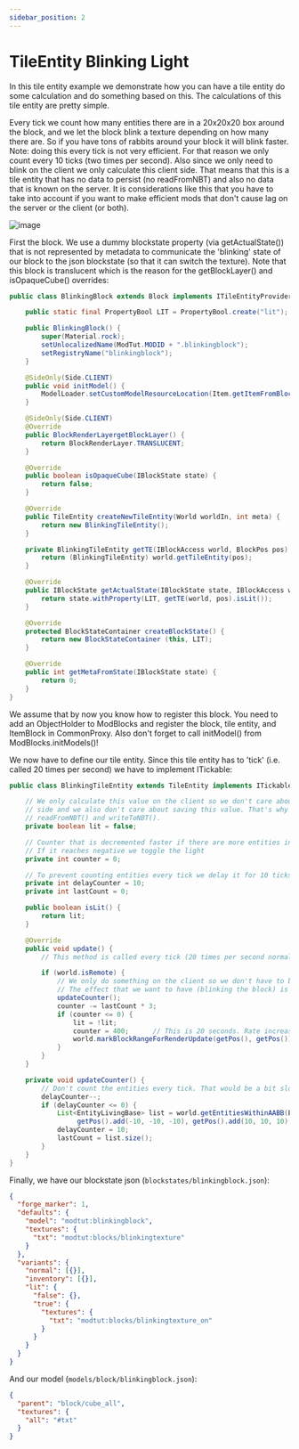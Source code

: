 ```yaml
---
sidebar_position: 2
---
```


# TileEntity Blinking Light

In this tile entity example we demonstrate how you can have a tile entity do some calculation and do something based on this.
The calculations of this tile entity are pretty simple.

Every tick we count how many entities there are in a 20x20x20 box around the block, and we let the block blink a texture depending on how many there are.
So if you have tons of rabbits around your block it will blink faster. Note: doing this every tick is not very efficient.
For that reason we only count every 10 ticks (two times per second). Also since we only need to blink on the client we only calculate this client side.
That means that this is a tile entity that has no data to persist (no readFromNBT) and also no data that is known on the server.
It is considerations like this that you have to take into account if you want to make efficient mods that don't cause lag on the server or the client (or both).

![image](https://i.imgur.com/1w1y9XW.png)

First the block. We use a dummy blockstate property (via getActualState()) that is not represented by metadata to communicate the 'blinking' state of our block to the json blockstate (so that it can switch the texture).
Note that this block is translucent which is the reason for the getBlockLayer() and isOpaqueCube() overrides:

```java
public class BlinkingBlock extends Block implements ITileEntityProvider {

    public static final PropertyBool LIT = PropertyBool.create("lit");

    public BlinkingBlock() {
        super(Material.rock);
        setUnlocalizedName(ModTut.MODID + ".blinkingblock");
        setRegistryName("blinkingblock");
    }

    @SideOnly(Side.CLIENT)
    public void initModel() {
        ModelLoader.setCustomModelResourceLocation(Item.getItemFromBlock(this), 0, new ModelResourceLocation(getRegistryName(), "inventory"));
    }

    @SideOnly(Side.CLIENT)
    @Override
    public BlockRenderLayergetBlockLayer() {
        return BlockRenderLayer.TRANSLUCENT;
    }

    @Override
    public boolean isOpaqueCube(IBlockState state) {
        return false;
    }

    @Override
    public TileEntity createNewTileEntity(World worldIn, int meta) {
        return new BlinkingTileEntity();
    }

    private BlinkingTileEntity getTE(IBlockAccess world, BlockPos pos) {
        return (BlinkingTileEntity) world.getTileEntity(pos);
    }

    @Override
    public IBlockState getActualState(IBlockState state, IBlockAccess world, BlockPos pos) {
        return state.withProperty(LIT, getTE(world, pos).isLit());
    }

    @Override
    protected BlockStateContainer createBlockState() {
        return new BlockStateContainer (this, LIT);
    }

    @Override
    public int getMetaFromState(IBlockState state) {
        return 0;
    }
}
```

We assume that by now you know how to register this block.
You need to add an ObjectHolder to ModBlocks and register the block, tile entity, and ItemBlock in CommonProxy.
Also don't forget to call initModel() from ModBlocks.initModels()!

We now have to define our tile entity.
Since this tile entity has to 'tick' (i.e. called 20 times per second) we have to implement ITickable:

```java
public class BlinkingTileEntity extends TileEntity implements ITickable {

    // We only calculate this value on the client so we don't care about the server
    // side and we also don't care about saving this value. That's why we have no
    // readFromNBT() and writeToNBT().
    private boolean lit = false;

    // Counter that is decremented faster if there are more entities in the vicinity.
    // If it reaches negative we toggle the light
    private int counter = 0;

    // To prevent counting entities every tick we delay it for 10 ticks and remember the last count we had.
    private int delayCounter = 10;
    private int lastCount = 0;

    public boolean isLit() {
        return lit;
    }

    @Override
    public void update() {
        // This method is called every tick (20 times per second normally)

        if (world.isRemote) {
            // We only do something on the client so we don't have to bother about client-server communication.
            // The effect that we want to have (blinking the block) is client-side as well.
            updateCounter();
            counter -= lastCount * 3;
            if (counter <= 0) {
                lit = !lit;
                counter = 400;      // This is 20 seconds. Rate increases if more mods are near
                world.markBlockRangeForRenderUpdate(getPos(), getPos());
            }
        }
    }

    private void updateCounter() {
        // Don't count the entities every tick. That would be a bit slow.
        delayCounter--;
        if (delayCounter <= 0) {
            List<EntityLivingBase> list = world.getEntitiesWithinAABB(EntityLivingBase.class, new AxisAlignedBB(
                 getPos().add(-10, -10, -10), getPos().add(10, 10, 10)));
            delayCounter = 10;
            lastCount = list.size();
        }
    }
}
```

Finally, we have our blockstate json (`blockstates/blinkingblock.json`):

```json title="blockstates/blinkingblock.json"
{
  "forge_marker": 1,
  "defaults": {
    "model": "modtut:blinkingblock",
    "textures": {
      "txt": "modtut:blocks/blinkingtexture"
    }
  },
  "variants": {
    "normal": [{}],
    "inventory": [{}],
    "lit": {
      "false": {},
      "true": {
        "textures": {
          "txt": "modtut:blocks/blinkingtexture_on"
        }
      }
    }
  }
}
```

And our model (`models/block/blinkingblock.json`):

```json title="models/block/blinkingblock.json"
{
  "parent": "block/cube_all",
  "textures": {
    "all": "#txt"
  }
}
```
